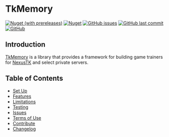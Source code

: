 # TkMemory

[![Nuget (with prereleases)](https://img.shields.io/nuget/vpre/TkMemory)](https://www.nuget.org/packages/TkMemory/)
[![Nuget](https://img.shields.io/nuget/dt/TkMemory)](https://www.nuget.org/stats/packages/TkMemory?groupby=Version)
[![GitHub issues](https://img.shields.io/github/issues/elodon/TkMemory)](https://github.com/elodon/TkMemory/issues)
[![GitHub last commit](https://img.shields.io/github/last-commit/elodon/TkMemory)](https://github.com/elodon/TkMemory/commits/master)
[![GitHub](https://img.shields.io/github/license/elodon/TkMemory)](https://github.com/elodon/TkMemory/blob/master/LICENSE)

## Introduction

[TkMemory](https://www.nuget.org/packages/TkMemory/) is a library that provides a framework for building game trainers for [NexusTK](http://www.nexustk.com/index.html) and select private servers.

## Table of Contents

- [Set Up](https://github.com/elodon/TkMemory/wiki/Set-Up)
- [Features](https://github.com/elodon/TkMemory/wiki/Features)
- [Limitations](https://github.com/elodon/TkMemory/wiki/Limitations)
- [Testing](https://github.com/elodon/TkMemory/wiki/Testing)
- [Issues](https://github.com/elodon/TkMemory/wiki/Issues)
- [Terms of Use](https://github.com/elodon/TkMemory/wiki/Terms-of-Use)
- [Contribute](https://github.com/elodon/TkMemory/wiki/Contribute)
- [Changelog](https://github.com/elodon/TkMemory/wiki/Changelog)